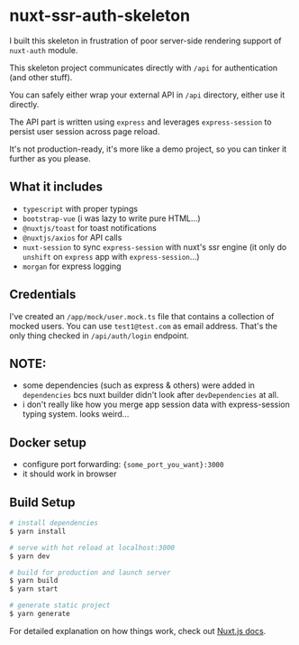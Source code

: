 # nuxt-ssr-auth-skeleton

I built this skeleton in frustration of poor server-side rendering support of `nuxt-auth` module.

This skeleton project communicates directly with `/api` for authentication (and other stuff).

You can safely either wrap your external API in `/api` directory, either use it directly.

The API part is written using `express` and leverages `express-session` to persist user session across page reload.

It's not production-ready, it's more like a demo project, so you can tinker it further as you please.

## What it includes
- `typescript` with proper typings
- `bootstrap-vue` (i was lazy to write pure HTML...)
- `@nuxtjs/toast` for toast notifications
- `@nuxtjs/axios` for API calls
- `nuxt-session` to sync `express-session` with nuxt's ssr engine (it only do `unshift` on `express` app with `express-session`...)
- `morgan` for express logging

## Credentials
I've created an `/app/mock/user.mock.ts` file that contains a collection of mocked users.
You can use `test1@test.com` as email address. That's the only thing checked in `/api/auth/login` endpoint.

## NOTE:
- some dependencies (such as express & others) were added in `dependencies` bcs nuxt builder didn't look after `devDependencies` at all.
- i don't really like how you merge app session data with express-session typing system. looks weird...

## Docker setup
- configure port forwarding: `{some_port_you_want}:3000`
- it should work in browser

## Build Setup

```bash
# install dependencies
$ yarn install

# serve with hot reload at localhost:3000
$ yarn dev

# build for production and launch server
$ yarn build
$ yarn start

# generate static project
$ yarn generate
```

For detailed explanation on how things work, check out [Nuxt.js docs](https://nuxtjs.org).

